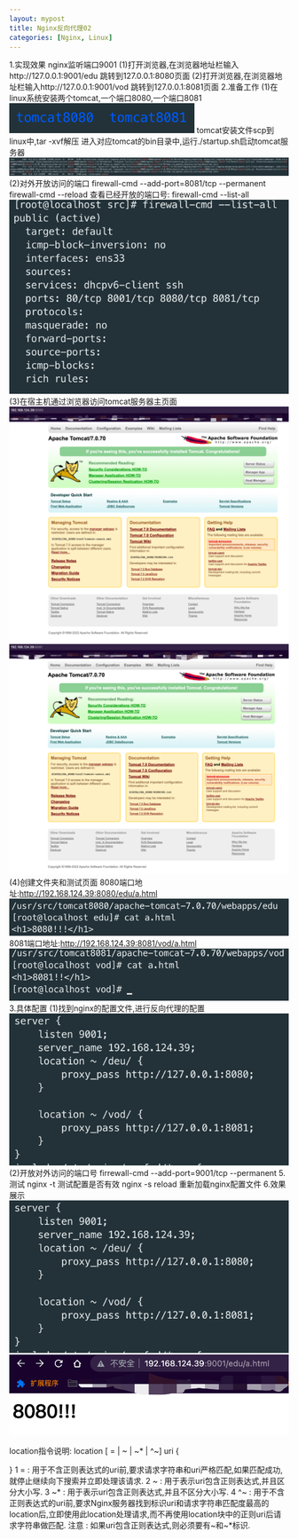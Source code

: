 ```yaml
---
layout: mypost
title: Nginx反向代理02
categories: [Nginx, Linux]
---
```


1.实现效果
nginx监听端口9001
(1)打开浏览器,在浏览器地址栏输入http://127.0.0.1:9001/edu 跳转到127.0.0.1:8080页面
(2)打开浏览器,在浏览器地址栏输入http://127.0.0.1:9001/vod 跳转到127.0.0.1:8081页面
2.准备工作
(1)在linux系统安装两个tomcat,一个端口8080,一个端口8081
![img.png](/posts/2019/01/05/img.png)
tomcat安装文件scp到linux中,tar -xvf解压
进入对应tomcat的bin目录中,运行./startup.sh启动tomcat服务器
![img1.png](/posts/2019/01/05/img1.png)
(2)对外开放访问的端口
firewall-cmd --add-port=8081/tcp --permanent
firewall-cmd --reload
查看已经开放的端口号:
firewall-cmd --list-all
![img_1.png](/posts/2019/01/05/img_1.png)
(3)在宿主机通过浏览器访问tomcat服务器主页面
![img_2.png](/posts/2019/01/05/img_2.png)
![img_3.png](/posts/2019/01/05/img_3.png)
(4)创建文件夹和测试页面
8080端口地址:http://192.168.124.39:8080/edu/a.html
![img_4.png](/posts/2019/01/05/img_4.png)
8081端口地址:http://192.168.124.39:8081/vod/a.html
![img_5.png](/posts/2019/01/05/img_5.png)
3.具体配置
(1)找到nginx的配置文件,进行反向代理的配置
![img_6.png](/posts/2019/01/05/img_6.png)
(2)开放对外访问的端口号
firrewall-cmd --add-port=9001/tcp --permanent
5.测试
nginx -t 测试配置是否有效
nginx -s reload  重新加载nginx配置文件
6.效果展示
![img_7.png](/posts/2019/01/05/img_6.png)
![img_8.png](/posts/2019/01/05/img_7.png)

location指令说明:
location [ = | ~ | ~* | ^~] uri {

}
1 = : 用于不含正则表达式的uri前,要求请求字符串和uri严格匹配,如果匹配成功,就停止继续向下搜索并立即处理该请求.
2 ~ : 用于表示uri包含正则表达式,并且区分大小写.
3 ~* : 用于表示uri包含正则表达式,并且不区分大小写.
4 ^~ : 用于不含正则表达式的uri前,要求Nginx服务器找到标识uri和请求字符串匹配度最高的location后,立即使用此location处理请求,而不再使用location块中的正则uri后请求字符串做匹配.
注意 : 如果uri包含正则表达式,则必须要有~和~*标识.